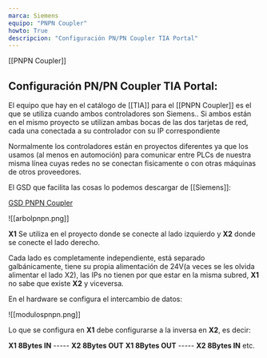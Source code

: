 ```yaml
---
marca: Siemens
equipo: "PNPN Coupler"
howto: True
descripcion: "Configuración PN/PN Coupler TIA Portal"
---
```


[[PNPN Coupler]]

## Configuración PN/PN Coupler TIA Portal:

El equipo que hay en el catálogo de [[TIA]] para el [[PNPN Coupler]] es el que se utiliza cuando ambos controladores son Siemens..
Si ambos están en el mismo proyecto se utilizan ambas bocas de las dos tarjetas de red, cada una conectada a su controlador con su IP correspondiente

Normalmente los controladores están en proyectos diferentes ya que los usamos (al menos en automoción) para comunicar entre PLCs de nuestra misma línea cuyas redes no se conectan fisicamente o con otras máquinas de otros proveedores.

El GSD que facilita las cosas lo podemos descargar de [[Siemens]]:

[GSD PNPN Coupler](https://support.industry.siemens.com/cs/document/23742537/profinet-gsd-files-gateway?dti=0&lc=en-WW)

![[arbolpnpn.png]]

**X1** Se utiliza en el proyecto donde se conecte al lado izquierdo y **X2** donde se conecte el lado derecho.

Cada lado es completamente independiente, está separado galbánicamente, tiene su propia alimentación de 24V(a veces se les olvida alimentar el lado X2), las IPs no tienen por que estar en la misma subred, **X1** no sabe que existe **X2** y viceversa.

En el hardware se configura el intercambio de datos:

![[modulospnpn.png]]

Lo que se configura en **X1** debe configurarse a la inversa en **X2**, es decir:

**X1 8Bytes IN** ----- **X2 8Bytes OUT**
**X1 8Bytes OUT** ----- **X2 8Bytes IN**
etc.

